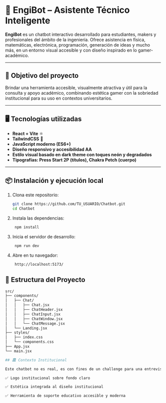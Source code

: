 # 🤖 EngiBot – Asistente Técnico Inteligente

**EngiBot** es un chatbot interactivo desarrollado para estudiantes, makers y profesionales del ámbito de la ingeniería. Ofrece asistencia en física, matemáticas, electrónica, programación, generación de ideas y mucho más, en un entorno visual accesible y con diseño inspirado en lo gamer-académico.

---

## 🎯 Objetivo del proyecto

Brindar una herramienta accesible, visualmente atractiva y útil para la consulta y apoyo académico, combinando estética gamer con la sobriedad institucional para su uso en contextos universitarios.

---

## 🖥️ Tecnologías utilizadas

- **React + Vite** ⚛️
- **TailwindCSS** 🎨
- **JavaScript moderno (ES6+)**
- **Diseño responsivo y accesibilidad AA**
- **Estilo visual basado en dark theme con toques neón y degradados**
- **Tipografías: Press Start 2P (títulos), Chakra Petch (cuerpo)**

---

## 📦 Instalación y ejecución local

1. Clona este repositorio:
   ```bash
   git clone https://github.com/TU_USUARIO/Chatbot.git
   cd Chatbot
2. Instala las dependencias:
   ```bash
    npm install
3. Inicia el servidor de desarrollo:
   ```bash
    npm run dev
4. Abre en tu navegador:
   ```bash
    http://localhost:5173/


## 📁 Estructura del Proyecto
   ```bash
src/
├── components/
│   ├── Chat/
│   │   ├── Chat.jsx
│   │   ├── ChatHeader.jsx
│   │   ├── ChatInput.jsx
│   │   ├── ChatWindow.jsx
│   │   └── ChatMessage.jsx
│   └── Landing.jsx
├── styles/
│   ├── index.css
│   └── components.css
├── App.jsx
└── main.jsx

## 🏛️ Contexto Institucional

Este chatbot no es real, es con fines de un challenge para una entrevista. Ha sido adaptado para entornos académicos, en el supuesto para la Universidad Carlos III de Madrid, incluyendo:

✅ Logo institucional sobre fondo claro

✅ Estética integrada al diseño institucional

✅ Herramienta de soporte educativo accesible y moderna






   

